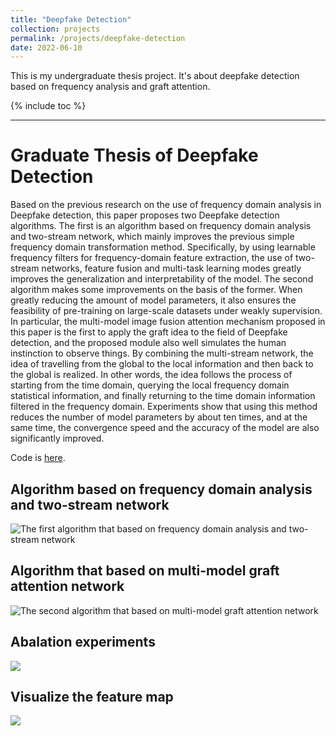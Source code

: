 ```yaml
---
title: "Deepfake Detection"
collection: projects
permalink: /projects/deepfake-detection
date: 2022-06-10
---
```


This is my undergraduate thesis project. It's about deepfake detection based on frequency analysis and graft attention.

{% include toc %}

---

# Graduate Thesis of Deepfake Detection

Based on the previous research on the use of frequency domain analysis in Deepfake detection, this paper proposes two Deepfake detection algorithms. The first is an algorithm based on frequency domain analysis and two-stream network, which mainly improves the previous simple frequency domain transformation method. Specifically, by using learnable frequency filters for frequency-domain feature extraction, the use of two-stream networks, feature fusion and multi-task learning modes greatly improves the generalization and interpretability of the model. The second algorithm makes some improvements on the basis of the former. When greatly reducing the amount of model parameters, it also ensures the feasibility of pre-training on large-scale datasets under weakly supervision. In particular, the multi-model image fusion attention mechanism proposed in this paper is the first to apply the graft idea to the field of Deepfake detection, and the proposed module also well simulates the human instinction to observe things. By combining the multi-stream network, the idea of travelling from the global to the local information and then back to the global is realized. In other words, the idea follows the process of starting from the time domain, querying the local frequency domain statistical information, and finally returning to the time domain information filtered in the frequency domain. Experiments show that using this method reduces the number of model parameters by about ten times, and at the same time, the convergence speed and the accuracy of the model are also significantly improved. 

Code is [here](https://github.com/shenjiyuan123/Graduate_thesis).


## Algorithm based on frequency domain analysis and two-stream network

![The first algorithm that based on frequency domain analysis and two-stream network](https://tva1.sinaimg.cn/large/e6c9d24egy1h3ye896mzxj21ik0t30z8.jpg)


## Algorithm that based on multi-model graft attention network


![The second algorithm that based on multi-model graft attention network](https://tva1.sinaimg.cn/large/e6c9d24egy1h3ye8cvyu4j21lw0u0gtn.jpg)

## Abalation experiments

![](https://tva1.sinaimg.cn/large/e6c9d24egy1h3ye8kuoghj21ei0kuq6c.jpg)

## Visualize the feature map

![](https://tva1.sinaimg.cn/large/e6c9d24egy1h3ye8o5sz0j21xw0u01kx.jpg)
